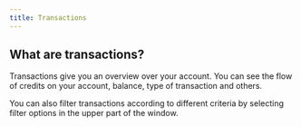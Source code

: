 ```yaml
---
title: Transactions
---
```


## What are transactions?
Transactions give you an overview over your account. You can see the flow of credits on your account, balance, type of transaction and others.

You can also filter transactions according to different criteria by selecting filter options in the upper part of the window.
